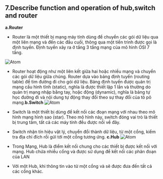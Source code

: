 ## 7.Describe function and operation of hub,switch and router 
**a.Router**
- Router là một thiết bị mạng máy tính dùng để chuyển các gói dữ liệu qua một liên mạng và đến các đầu cuối, thông qua một tiến trình được gọi là định tuyến. Định tuyến xảy ra ở tầng 3 tầng mạng của mô hình OSI 7 tầng.

 ![Atom](https://media.4rgos.it/i/Argos/7928958_R_Z001A?w=750&h=440&qlt=70)
- Router hoạt động như một liên kết giữa hai hoặc nhiều mạng và chuyển các gói dữ liệu giữa chúng. Router dựa vào bảng định tuyến (routing table) để tìm đường đi cho gói dữ liệu. Bảng định tuyến được quản trị mạng cấu hình tĩnh (static), nghĩa là được thiết lập 1 lần và thường do quản trị mạng nhập bằng tay, hoặc động (dynamic), nghĩa là bảng tự học đường đi và nội dung tự động thay đổi theo sự thay đổi của tô pô mạng.**b.Switch**
![Atom](https://www.atel-electronics.eu/pic_cache/10/05951.jpg?1507152227)
- Switch là một thiết bị dùng để kết nối các đoạn mạng với nhau theo mô hình mạng hình sao (star). Theo mô hình này, switch đóng vai trò là thiết bị trung tâm, tất cả các máy tính đều được nối về đây.
- Switch nhận tín hiệu vật lý, chuyển đổi thành dữ liệu, từ một cổng, kiểm tra địa chỉ đích rồi gửi tới một cổng tương ứng.
**c.Hub**
![Atom](http://www.antkh.com/project/Computer%20Science/Images/hub.jpg)

- Trong Mạng, Hub là điểm kết nối chung cho các thiết bị được kết nối với mạng. Hub chứa nhiều cổng và được sử dụng để kết nối các phân đoạn của LAN
-  Với một Hub, khi thông tin vào từ một cổng và sẽ được đưa đến tất cả các cổng khác.
